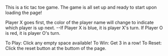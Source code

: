 This is a tic tac toe game.
The game is all set up and ready to start upon loading the page!

Player X goes first, the color of the player name will change to indicate which player is up next. 
--If Player X is blue, it is player X's turn. If Player O is red, it is player O's turn. 

To Play: Click any empty space available!
To Win: Get 3 in a row!
To Reset: Click the reset button at the buttom of the page.
